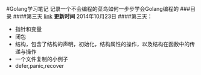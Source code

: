 #Golang学习笔记
记录一个不会编程的菜鸟如何一步步学会Golang编程的
###目录
####第三天
[link](https://github.com/Golangcoder/golangNote/tree/master/3rd)
 **更新时间** 2014年10月23日
####第三天：
- 指针和变量
- 闭包
- 结构，包含了结构的声明，初始化，结构属性的操作，以及结构在函数中的传递与操作
- 一个文件复制的小例子
- defer,panic,recover
  
